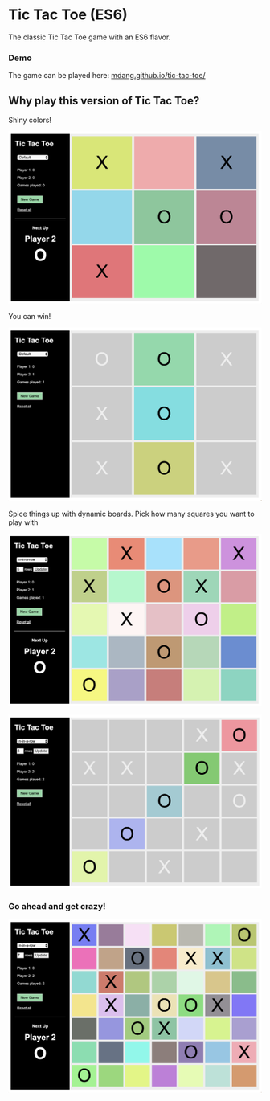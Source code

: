 # Tic Tac Toe (ES6)

The classic Tic Tac Toe game with an ES6 flavor. 

### Demo

The game can be played here: [mdang.github.io/tic-tac-toe/](https://mdang.github.io/tic-tac-toe/)

## Why play this version of Tic Tac Toe? 

Shiny colors!

![screenshot 1](./screenshots/1.png)

You can win! 

![screenshot 2](./screenshots/2.png)

Spice things up with dynamic boards. Pick how many squares you want to play with 

![screenshot 3](./screenshots/3.png)

![screenshot 4](./screenshots/4.png)

### Go ahead and get crazy! 

![screenshot 5](./screenshots/5.png)

